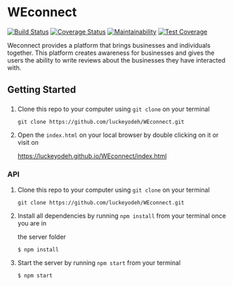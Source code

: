 # WEconnect
[![Build Status](https://secure.travis-ci.org/luckeyodeh/WEconnect.png)](http://travis-ci.org/luckeyodeh/WEconnect) [![Coverage Status](https://coveralls.io/repos/github/luckeyodeh/WEconnect/badge.svg?branch=master)](https://coveralls.io/github/luckeyodeh/WEconnect?branch=master) [![Maintainability](https://api.codeclimate.com/v1/badges/a99a88d28ad37a79dbf6/maintainability)](https://codeclimate.com/github/codeclimate/codeclimate/maintainability) [![Test Coverage](https://api.codeclimate.com/v1/badges/a99a88d28ad37a79dbf6/test_coverage)](https://codeclimate.com/github/codeclimate/codeclimate/test_coverage)

Weconnect provides a platform that brings businesses and individuals together. This platform creates awareness for businesses and gives the users the ability to write reviews about the businesses they have interacted with. 

## Getting Started

### 

1. Clone this repo to your computer using `git clone` on your terminal

    `git clone https://github.com/luckeyodeh/WEconnect.git`

2. Open the `index.html` on your local browser by double clicking on it or visit on 

    https://luckeyodeh.github.io/WEconnect/index.html

### API

1. Clone this repo to your computer using `git clone` on your terminal

    `git clone https://github.com/luckeyodeh/WEconnect.git`

2. Install all dependencies by running `npm install` from your terminal once you are in

    the server folder

    `$ npm install`

3. Start the server by running `npm start` from your terminal

    `$ npm start`